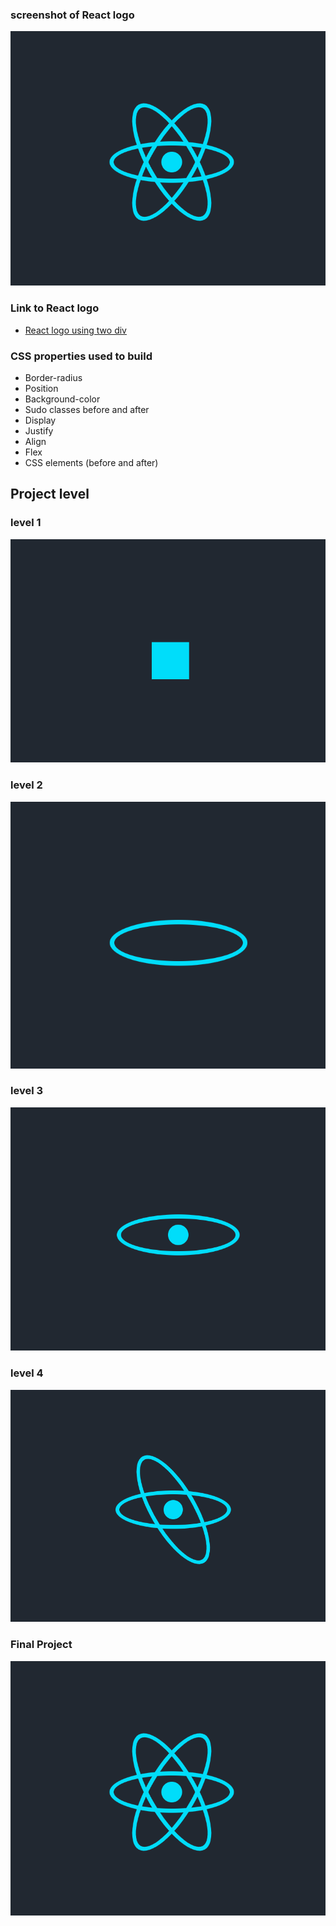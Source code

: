 ### screenshot of React logo

![React Logo](https://github.com/Pankaj-SinghR/CSS-Projects/blob/main/React-logo/screenshot_5.png)

### Link to React logo

- [React logo using two div](https://pankaj-singhr.github.io/CSS-Projects/React-logo/)

### CSS properties used to build

- Border-radius
- Position
- Background-color
- Sudo classes before and after
- Display
- Justify
- Align
- Flex
- CSS elements (before and after)

## Project level

### level 1

![React Logo](https://github.com/Pankaj-SinghR/CSS-Projects/blob/main/React-logo/screenshot_1.png)

### level 2

![React Logo](https://github.com/Pankaj-SinghR/CSS-Projects/blob/main/React-logo/screenshot_2.png)

### level 3

![React Logo](https://github.com/Pankaj-SinghR/CSS-Projects/blob/main/React-logo/screenshot_3.png)

### level 4

![React Logo](https://github.com/Pankaj-SinghR/CSS-Projects/blob/main/React-logo/screenshot_4.png)

### Final Project

![React Logo](https://github.com/Pankaj-SinghR/CSS-Projects/blob/main/React-logo/screenshot_5.png)
